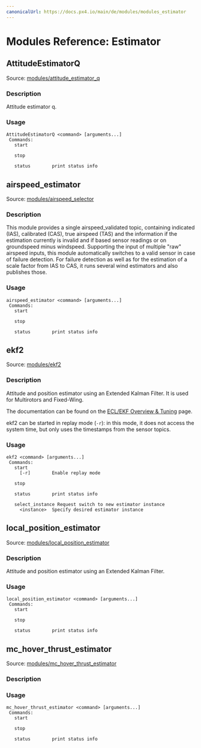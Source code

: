 ```yaml
---
canonicalUrl: https://docs.px4.io/main/de/modules/modules_estimator
---
```


# Modules Reference: Estimator

## AttitudeEstimatorQ
Source: [modules/attitude_estimator_q](https://github.com/PX4/PX4-Autopilot/tree/release/1.14/src/modules/attitude_estimator_q)


### Description
Attitude estimator q.


<a id="AttitudeEstimatorQ_usage"></a>

### Usage
```
AttitudeEstimatorQ <command> [arguments...]
 Commands:
   start

   stop

   status        print status info
```
## airspeed_estimator
Source: [modules/airspeed_selector](https://github.com/PX4/PX4-Autopilot/tree/release/1.14/src/modules/airspeed_selector)


### Description
This module provides a single airspeed_validated topic, containing indicated (IAS), calibrated (CAS), true airspeed (TAS) and the information if the estimation currently is invalid and if based sensor readings or on groundspeed minus windspeed. Supporting the input of multiple "raw" airspeed inputs, this module automatically switches to a valid sensor in case of failure detection. For failure detection as well as for the estimation of a scale factor from IAS to CAS, it runs several wind estimators and also publishes those.


<a id="airspeed_estimator_usage"></a>

### Usage
```
airspeed_estimator <command> [arguments...]
 Commands:
   start

   stop

   status        print status info
```
## ekf2
Source: [modules/ekf2](https://github.com/PX4/PX4-Autopilot/tree/release/1.14/src/modules/ekf2)


### Description
Attitude and position estimator using an Extended Kalman Filter. It is used for Multirotors and Fixed-Wing.

The documentation can be found on the [ECL/EKF Overview & Tuning](https://docs.px4.io/main/en/advanced_config/tuning_the_ecl_ekf.html) page.

ekf2 can be started in replay mode (`-r`): in this mode, it does not access the system time, but only uses the timestamps from the sensor topics.


<a id="ekf2_usage"></a>

### Usage
```
ekf2 <command> [arguments...]
 Commands:
   start
     [-r]        Enable replay mode

   stop

   status        print status info

   select_instance Request switch to new estimator instance
     <instance>  Specify desired estimator instance
```
## local_position_estimator
Source: [modules/local_position_estimator](https://github.com/PX4/PX4-Autopilot/tree/release/1.14/src/modules/local_position_estimator)


### Description
Attitude and position estimator using an Extended Kalman Filter.


<a id="local_position_estimator_usage"></a>

### Usage
```
local_position_estimator <command> [arguments...]
 Commands:
   start

   stop

   status        print status info
```
## mc_hover_thrust_estimator
Source: [modules/mc_hover_thrust_estimator](https://github.com/PX4/PX4-Autopilot/tree/release/1.14/src/modules/mc_hover_thrust_estimator)


### Description


<a id="mc_hover_thrust_estimator_usage"></a>

### Usage
```
mc_hover_thrust_estimator <command> [arguments...]
 Commands:
   start

   stop

   status        print status info
```
